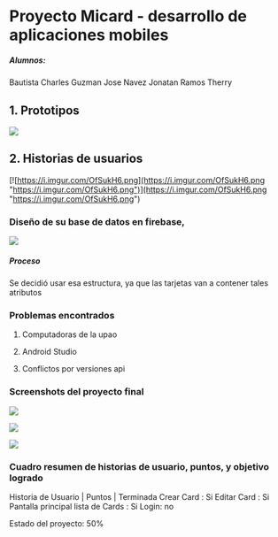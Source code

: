 

# Proyecto Micard - desarrollo de aplicaciones mobiles

##### Alumnos:
Bautista Charles
Guzman Jose
Navez Jonatan
Ramos Therry

## 1. Prototipos
![](https://i.imgur.com/M3SyVVS.png)


## 2. Historias de usuarios
[![https://i.imgur.com/OfSukH6.png](https://i.imgur.com/OfSukH6.png "https://i.imgur.com/OfSukH6.png")](https://i.imgur.com/OfSukH6.png "https://i.imgur.com/OfSukH6.png")

### Diseño de su base de datos en firebase,

![](https://i.imgur.com/FzUywXv.png)

##### Proceso
Se decidió usar esa estructura, ya que las tarjetas van a contener tales atributos

### Problemas encontrados

1. Computadoras de la upao

2. Android Studio

3. Conflictos por versiones api

### Screenshots del proyecto final

![](https://i.imgur.com/eVoct1F.png)

![](https://i.imgur.com/wtlnzfH.png)

![](https://i.imgur.com/oV4EcUl.png)

### Cuadro resumen de historias de usuario, puntos, y objetivo logrado



Historia de Usuario | Puntos | Terminada
Crear Card : Si
Editar  Card : Si
Pantalla principal lista de Cards : Si
Login: no

Estado del proyecto: 50%
